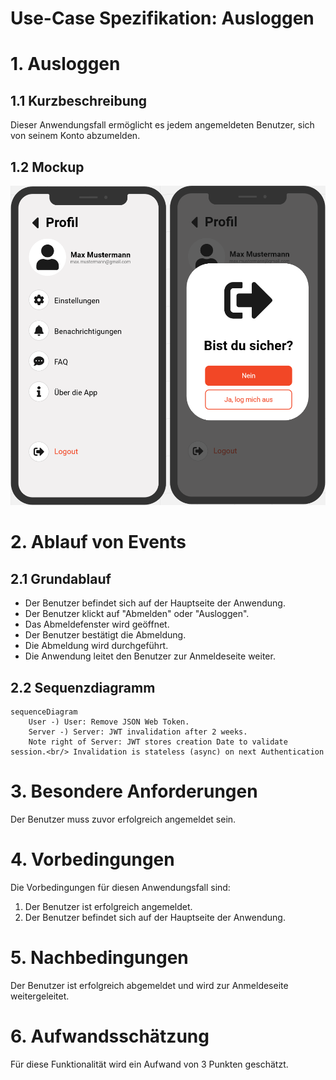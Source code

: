# Use-Case Spezifikation: Ausloggen

# 1. Ausloggen

## 1.1 Kurzbeschreibung
Dieser Anwendungsfall ermöglicht es jedem angemeldeten Benutzer, sich von seinem Konto abzumelden.

## 1.2 Mockup
![Ausloggen](./mockups/UC3_Ausloggen.png)

# 2. Ablauf von Events

## 2.1 Grundablauf
- Der Benutzer befindet sich auf der Hauptseite der Anwendung.
- Der Benutzer klickt auf "Abmelden" oder "Ausloggen".
- Das Abmeldefenster wird geöffnet.
- Der Benutzer bestätigt die Abmeldung.
- Die Abmeldung wird durchgeführt.
- Die Anwendung leitet den Benutzer zur Anmeldeseite weiter.

## 2.2 Sequenzdiagramm

```mermaid
sequenceDiagram
    User -) User: Remove JSON Web Token.
    Server -) Server: JWT invalidation after 2 weeks.
    Note right of Server: JWT stores creation Date to validate session.<br/> Invalidation is stateless (async) on next Authentication
```

# 3. Besondere Anforderungen
Der Benutzer muss zuvor erfolgreich angemeldet sein.

# 4. Vorbedingungen
Die Vorbedingungen für diesen Anwendungsfall sind:
1. Der Benutzer ist erfolgreich angemeldet.
2. Der Benutzer befindet sich auf der Hauptseite der Anwendung.

# 5. Nachbedingungen
Der Benutzer ist erfolgreich abgemeldet und wird zur Anmeldeseite weitergeleitet.

# 6. Aufwandsschätzung
Für diese Funktionalität wird ein Aufwand von 3 Punkten geschätzt.